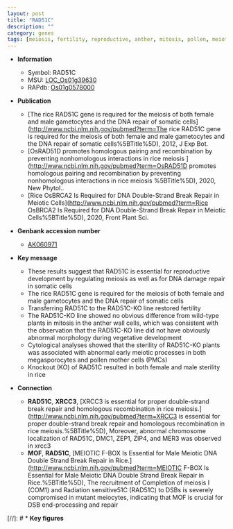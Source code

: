 ```yaml
---
layout: post
title: "RAD51C"
description: ""
category: genes
tags: [meiosis, fertility, reproductive, anther, mitosis, pollen, meiotic, vegetative, sterility]
---
```


* **Information**  
    + Symbol: RAD51C  
    + MSU: [LOC_Os01g39630](http://rice.uga.edu/cgi-bin/ORF_infopage.cgi?orf=LOC_Os01g39630)  
    + RAPdb: [Os01g0578000](http://rapdb.dna.affrc.go.jp/viewer/gbrowse_details/irgsp1?name=Os01g0578000)  

* **Publication**  
    + [The rice RAD51C gene is required for the meiosis of both female and male gametocytes and the DNA repair of somatic cells](http://www.ncbi.nlm.nih.gov/pubmed?term=The rice RAD51C gene is required for the meiosis of both female and male gametocytes and the DNA repair of somatic cells%5BTitle%5D), 2012, J Exp Bot.
    + [OsRAD51D promotes homologous pairing and recombination by preventing nonhomologous interactions in rice meiosis ](http://www.ncbi.nlm.nih.gov/pubmed?term=OsRAD51D promotes homologous pairing and recombination by preventing nonhomologous interactions in rice meiosis %5BTitle%5D), 2020, New Phytol..
    + [Rice OsBRCA2 Is Required for DNA Double-Strand Break Repair in Meiotic Cells](http://www.ncbi.nlm.nih.gov/pubmed?term=Rice OsBRCA2 Is Required for DNA Double-Strand Break Repair in Meiotic Cells%5BTitle%5D), 2020, Front Plant Sci.

* **Genbank accession number**  
    + [AK060971](http://www.ncbi.nlm.nih.gov/nuccore/AK060971)

* **Key message**  
    + These results suggest that RAD51C is essential for reproductive development by regulating meiosis as well as for DNA damage repair in somatic cells
    + The rice RAD51C gene is required for the meiosis of both female and male gametocytes and the DNA repair of somatic cells
    + Transferring RAD51C to the RAD51C-KO line restored fertility
    + The RAD51C-KO line showed no obvious difference from wild-type plants in mitosis in the anther wall cells, which was consistent with the observation that the RAD51C-KO line did not have obviously abnormal morphology during vegetative development
    + Cytological analyses showed that the sterility of RAD51C-KO plants was associated with abnormal early meiotic processes in both megasporocytes and pollen mother cells (PMCs)
    + Knockout (KO) of RAD51C resulted in both female and male sterility in rice

* **Connection**  
    + __RAD51C__, __XRCC3__, [XRCC3 is essential for proper double-strand break repair and homologous recombination in rice meiosis.](http://www.ncbi.nlm.nih.gov/pubmed?term=XRCC3 is essential for proper double-strand break repair and homologous recombination in rice meiosis.%5BTitle%5D), Moreover, abnormal chromosome localization of RAD51C, DMC1, ZEP1, ZIP4, and MER3 was observed in xrcc3
    + __MOF__, __RAD51C__, [MEIOTIC F-BOX Is Essential for Male Meiotic DNA Double Strand Break Repair in Rice.](http://www.ncbi.nlm.nih.gov/pubmed?term=MEIOTIC F-BOX Is Essential for Male Meiotic DNA Double Strand Break Repair in Rice.%5BTitle%5D), The recruitment of Completion of meiosis I (COM1) and Radiation sensitive51C (RAD51C) to DSBs is severely compromised in mutant meiocytes, indicating that MOF is crucial for DSB end-processing and repair

[//]: # * **Key figures**  


